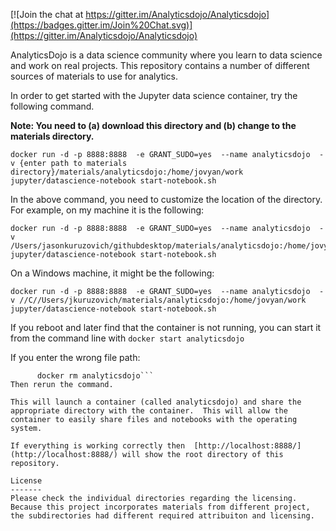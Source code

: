 

[![Join the chat at https://gitter.im/Analyticsdojo/Analyticsdojo](https://badges.gitter.im/Join%20Chat.svg)](https://gitter.im/Analyticsdojo/Analyticsdojo)

AnalyticsDojo is a data science community where you learn to data science and work on real projects. This repository contains a number of different sources of materials to use for analytics.

In order to get started with the Jupyter data science container, try the following command. 

**Note: You need to (a) download this directory and (b) change to the materials directory.**

```
docker run -d -p 8888:8888  -e GRANT_SUDO=yes  --name analyticsdojo  -v {enter path to materials directory}/materials/analyticsdojo:/home/jovyan/work jupyter/datascience-notebook start-notebook.sh
```
In the above command, you need to customize the location of the directory.  For example, on my machine it is the following:
```
docker run -d -p 8888:8888  -e GRANT_SUDO=yes  --name analyticsdojo  -v /Users/jasonkuruzovich/githubdesktop/materials/analyticsdojo:/home/jovyan/work jupyter/datascience-notebook start-notebook.sh
```
On a Windows machine, it might be the following:
```
docker run -d -p 8888:8888  -e GRANT_SUDO=yes  --name analyticsdojo  -v //C//Users/jkuruzovich/materials/analyticsdojo:/home/jovyan/work jupyter/datascience-notebook start-notebook.sh
```
If you reboot and later find that the container is not running, you can start it from the command line with 
```docker start analyticsdojo```

If you enter the wrong file path:

```docker stop analyticsdojo
      docker rm analyticsdojo```
Then rerun the command. 

This will launch a container (called analyticsdojo) and share the appropriate directory with the container.  This will allow the container to easily share files and notebooks with the operating system.

If everything is working correctly then  [http://localhost:8888/](http://localhost:8888/) will show the root directory of this repository.

License
-------
Please check the individual directories regarding the licensing.  Because this project incorporates materials from different project, the subdirectories had different required attribuiton and licensing. 

